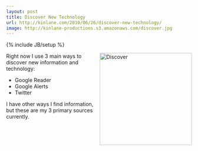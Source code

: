 ```yaml
---
layout: post
title: Discover New Technology
url: http://kinlane.com/2010/06/26/discover-new-technology/
image: http://kinlane-productions.s3.amazonaws.com/discover.jpg
---
```

{% include JB/setup %}
<p>
     <img class="alignnone c1" title="Discover" src="http://kinlane-productions.s3.amazonaws.com/discover.jpg"  width="250" align="right" />Right now I use 3 main ways to discover new information and technology:
</p>
<ul class="mainlist">
     <li>Google Reader
     </li>
     <li>Google Alerts
     </li>
     <li>Twitter
     </li>
</ul>
<p>
     I have other ways I find information, but these are my 3 primary sources currently.
</p>